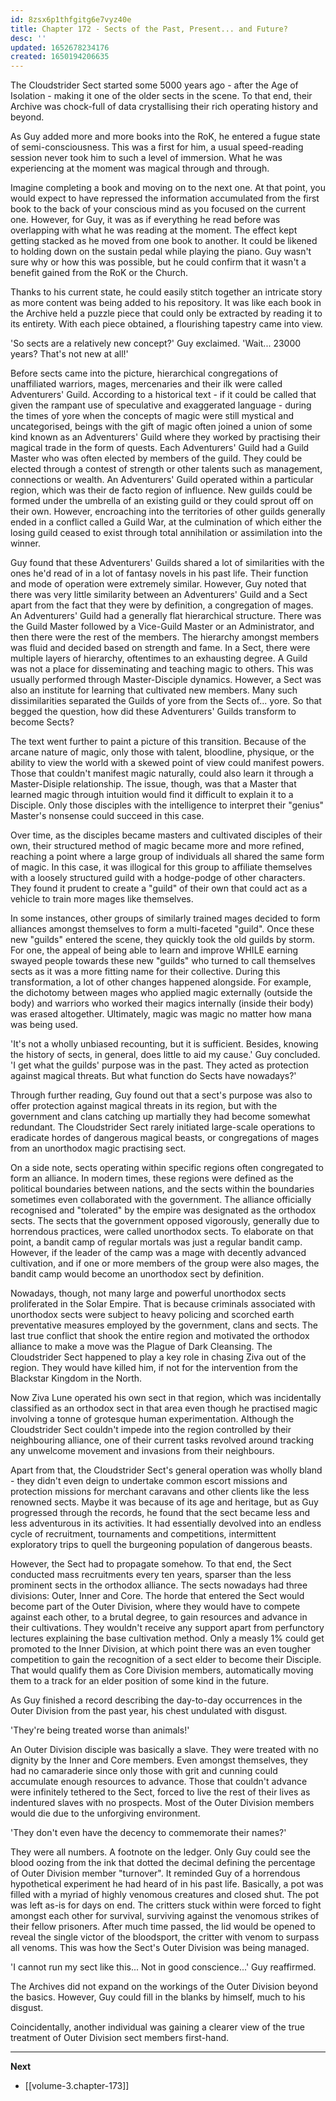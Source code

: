 ```yaml
---
id: 8zsx6p1thfgitg6e7vyz40e
title: Chapter 172 - Sects of the Past, Present... and Future?
desc: ''
updated: 1652678234176
created: 1650194206635
---
```


The Cloudstrider Sect started some 5000 years ago - after the Age of Isolation - making it one of the older sects in the scene. To that end, their Archive was chock-full of data crystallising their rich operating history and beyond.

As Guy added more and more books into the RoK, he entered a fugue state of semi-consciousness. This was a first for him, a usual speed-reading session never took him to such a level of immersion. What he was experiencing at the moment was magical through and through.

Imagine completing a book and moving on to the next one. At that point, you would expect to have repressed the information accumulated from the first book to the back of your conscious mind as you focused on the current one. However, for Guy, it was as if everything he read before was overlapping with what he was reading at the moment. The effect kept getting stacked as he moved from one book to another. It could be likened to holding down on the sustain pedal while playing the piano. Guy wasn't sure why or how this was possible, but he could confirm that it wasn't a benefit gained from the RoK or the Church.

Thanks to his current state, he could easily stitch together an intricate story as more content was being added to his repository. It was like each book in the Archive held a puzzle piece that could only be extracted by reading it to its entirety. With each piece obtained, a flourishing tapestry came into view.

'So sects are a relatively new concept?' Guy exclaimed. 'Wait... 23000 years? That's not new at all!'

Before sects came into the picture, hierarchical congregations of unaffiliated warriors, mages, mercenaries and their ilk were called Adventurers' Guild. According to a historical text - if it could be called that given the rampant use of speculative and exaggerated language - during the times of yore when the concepts of magic were still mystical and uncategorised, beings with the gift of magic often joined a union of some kind known as an Adventurers' Guild where they worked by practising their magical trade in the form of quests. Each Adventurers' Guild had a Guild Master who was often elected by members of the guild. They could be elected through a contest of strength or other talents such as management, connections or wealth. An Adventurers' Guild operated within a particular region, which was their de facto region of influence. New guilds could be formed under the umbrella of an existing guild or they could sprout off on their own. However, encroaching into the territories of other guilds generally ended in a conflict called a Guild War, at the culmination of which either the losing guild ceased to exist through total annihilation or assimilation into the winner.

Guy found that these Adventurers' Guilds shared a lot of similarities with the ones he'd read of in a lot of fantasy novels in his past life. Their function and mode of operation were extremely similar. However, Guy noted that there was very little similarity between an Adventurers' Guild and a Sect apart from the fact that they were by definition, a congregation of mages. An Adventurers' Guild had a generally flat hierarchical structure. There was the Guild Master followed by a Vice-Guild Master or an Administrator, and then there were the rest of the members. The hierarchy amongst members was fluid and decided based on strength and fame. In a Sect, there were multiple layers of hierarchy, oftentimes to an exhausting degree. A Guild was not a place for disseminating and teaching magic to others. This was usually performed through Master-Disciple dynamics. However, a Sect was also an institute for learning that cultivated new members. Many such dissimilarities separated the Guilds of yore from the Sects of... yore. So that begged the question, how did these Adventurers' Guilds transform to become Sects?

The text went further to paint a picture of this transition. Because of the arcane nature of magic, only those with talent, bloodline, physique, or the ability to view the world with a skewed point of view could manifest powers. Those that couldn't manifest magic naturally, could also learn it through a Master-Disiple relationship. The issue, though, was that a Master that learned magic through intuition would find it difficult to explain it to a Disciple. Only those disciples with the intelligence to interpret their "genius" Master's nonsense could succeed in this case. 

Over time, as the disciples became masters and cultivated disciples of their own, their structured method of magic became more and more refined, reaching a point where a large group of individuals all shared the same form of magic. In this case, it was illogical for this group to affiliate themselves with a loosely structured guild with a hodge-podge of other characters. They found it prudent to create a "guild" of their own that could act as a vehicle to train more mages like themselves.

In some instances, other groups of similarly trained mages decided to form alliances amongst themselves to form a multi-faceted "guild". Once these new "guilds" entered the scene, they quickly took the old guilds by storm. For one, the appeal of being able to learn and improve WHILE earning swayed people towards these new "guilds" who turned to call themselves sects as it was a more fitting name for their collective. During this transformation, a lot of other changes happened alongside. For example, the dichotomy between mages who applied magic externally (outside the body) and warriors who worked their magics internally (inside their body) was erased altogether. Ultimately, magic was magic no matter how mana was being used.

'It's not a wholly unbiased recounting, but it is sufficient. Besides, knowing the history of sects, in general, does little to aid my cause.' Guy concluded. 'I get what the guilds' purpose was in the past. They acted as protection against magical threats. But what function do Sects have nowadays?'

Through further reading, Guy found out that a sect's purpose was also to offer protection against magical threats in its region, but with the government and clans catching up martially they had become somewhat redundant. The Cloudstrider Sect rarely initiated large-scale operations to eradicate hordes of dangerous magical beasts, or congregations of mages from an unorthodox magic practising sect.

On a side note, sects operating within specific regions often congregated to form an alliance. In modern times, these regions were defined as the political boundaries between nations, and the sects within the boundaries sometimes even collaborated with the government. The alliance officially recognised and "tolerated" by the empire was designated as the orthodox sects. The sects that the government opposed vigorously, generally due to horrendous practices, were called unorthodox sects. To elaborate on that point, a bandit camp of regular mortals was just a regular bandit camp. However, if the leader of the camp was a mage with decently advanced cultivation, and if one or more members of the group were also mages, the bandit camp would become an unorthodox sect by definition. 

Nowadays, though, not many large and powerful unorthodox sects proliferated in the Solar Empire. That is because criminals associated with unorthodox sects were subject to heavy policing and scorched earth preventative measures employed by the government, clans and sects. The last true conflict that shook the entire region and motivated the orthodox alliance to make a move was the Plague of Dark Cleansing. The Cloudstrider Sect happened to play a key role in chasing Ziva out of the region. They would have killed him, if not for the intervention from the Blackstar Kingdom in the North. 

Now Ziva Lune operated his own sect in that region, which was incidentally classified as an orthodox sect in that area even though he practised magic involving a tonne of grotesque human experimentation. Although the Cloudstrider Sect couldn't impede into the region controlled by their neighbouring alliance, one of their current tasks revolved around tracking any unwelcome movement and invasions from their neighbours.

Apart from that, the Cloudstrider Sect's general operation was wholly bland - they didn't even deign to undertake common escort missions and protection missions for merchant caravans and other clients like the less renowned sects. Maybe it was because of its age and heritage, but as Guy progressed through the records, he found that the sect became less and less adventurous in its activities. It had essentially devolved into an endless cycle of recruitment, tournaments and competitions, intermittent exploratory trips to quell the burgeoning population of dangerous beasts.

However, the Sect had to propagate somehow. To that end, the Sect conducted mass recruitments every ten years, sparser than the less prominent sects in the orthodox alliance. The sects nowadays had three divisions: Outer, Inner and Core. The horde that entered the Sect would become part of the Outer Division, where they would have to compete against each other, to a brutal degree, to gain resources and advance in their cultivations. They wouldn't receive any support apart from perfunctory lectures explaining the base cultivation method. Only a measly 1% could get promoted to the Inner Division, at which point there was an even tougher competition to gain the recognition of a sect elder to become their Disciple. That would qualify them as Core Division members, automatically moving them to a track for an elder position of some kind in the future.

As Guy finished a record describing the day-to-day occurrences in the Outer Division from the past year, his chest undulated with disgust.

'They're being treated worse than animals!'

An Outer Division disciple was basically a slave. They were treated with no dignity by the Inner and Core members. Even amongst themselves, they had no camaraderie since only those with grit and cunning could accumulate enough resources to advance. Those that couldn't advance were infinitely tethered to the Sect, forced to live the rest of their lives as indentured slaves with no prospects. Most of the Outer Division members would die due to the unforgiving environment.

'They don't even have the decency to commemorate their names?'

They were all numbers. A footnote on the ledger. Only Guy could see the blood oozing from the ink that dotted the decimal defining the percentage of Outer Division member "turnover". It reminded Guy of a horrendous hypothetical experiment he had heard of in his past life. Basically, a pot was filled with a myriad of highly venomous creatures and closed shut. The pot was left as-is for days on end. The critters stuck within were forced to fight amongst each other for survival, surviving against the venomous strikes of their fellow prisoners. After much time passed, the lid would be opened to reveal the single victor of the bloodsport, the critter with venom to surpass all venoms. This was how the Sect's Outer Division was being managed.

'I cannot run my sect like this... Not in good conscience...' Guy reaffirmed.

The Archives did not expand on the workings of the Outer Division beyond the basics. However, Guy could fill in the blanks by himself, much to his disgust.

Coincidentally, another individual was gaining a clearer view of the true treatment of Outer Division sect members first-hand.

____

**Next**
* [[volume-3.chapter-173]]